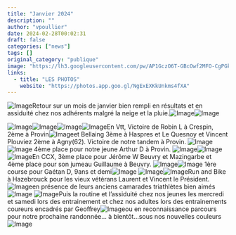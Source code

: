 ```yaml
---
title: "Janvier 2024"
description: ""
author: "vpoullier"
date: 2024-02-28T00:02:31
draft: false
categories: ["news"]
tags: []
original_category: "publique"
image: "https://lh3.googleusercontent.com/pw/AP1GczO6T-GBcOwf2MFO-CgPGkmmbKP5o4vST79r8sJHVJqqIyubgNAzhIeC4Le4-AMCN627impsrZcG5FX-X_6zUy61Oya9Fdz4wX7SP96EILFeyaJ7uklmDPQijEPJWZFhzTOQtiW5sZEGg_REwPf-WaBIsw=w1024-h768-s-no-gm?authuser=0"
links:
  - title: "LES PHOTOS"
    website: "https://photos.app.goo.gl/NgExEXKkUnkms4fXA"
---
```


![Image](https://static.xx.fbcdn.net/images/emoji.php/v9/te/1.5/16/1f519.png)Retour sur un mois de janvier bien rempli en résultats et en assiduité chez nos adhérents malgré la neige et la pluie.![Image](https://static.xx.fbcdn.net/images/emoji.php/v9/taa/1.5/16/1f328.png)![Image](https://static.xx.fbcdn.net/images/emoji.php/v9/tb5/1.5/16/2744.png)

<!--more-->

![Image](https://static.xx.fbcdn.net/images/emoji.php/v9/tba/1.5/16/2705.png)![Image](https://static.xx.fbcdn.net/images/emoji.php/v9/ted/1.5/16/1f947.png)![Image](https://static.xx.fbcdn.net/images/emoji.php/v9/t6e/1.5/16/1f948.png)![Image](https://static.xx.fbcdn.net/images/emoji.php/v9/tef/1.5/16/1f949.png)En Vtt, Victoire de Robin L à Crespin, 2ème à Provin![Image](https://static.xx.fbcdn.net/images/emoji.php/v9/t6e/1.5/16/1f948.png)et Bellaing 3ème à Haspres et Le Quesnoy et Vincent Plouviez 2ème à Agny(62). Victoire de notre tandem à Provin.
![Image](https://static.xx.fbcdn.net/images/emoji.php/v9/tba/1.5/16/2705.png)![Image](https://static.xx.fbcdn.net/images/emoji.php/v9/t96/1.5/16/1f3c5.png) 4ème place pour notre jeune Arthur D à Provin.
![Image](https://static.xx.fbcdn.net/images/emoji.php/v9/tba/1.5/16/2705.png)![Image](https://static.xx.fbcdn.net/images/emoji.php/v9/t6e/1.5/16/1f948.png)![Image](https://static.xx.fbcdn.net/images/emoji.php/v9/tef/1.5/16/1f949.png)En CCX, 3ème place pour Jérôme W Beuvry et Mazingarbe et 4ème place pour son jumeau Guillaume à Beuvry.
![Image](https://static.xx.fbcdn.net/images/emoji.php/v9/tba/1.5/16/2705.png)![Image](https://static.xx.fbcdn.net/images/emoji.php/v9/tce/1.5/16/1f481_200d_2642.png) 1ère course pour Gaétan D, 9ans et demi![Image](https://static.xx.fbcdn.net/images/emoji.php/v9/t57/1.5/16/1f44f.png)
![Image](https://static.xx.fbcdn.net/images/emoji.php/v9/t39/1.5/16/1f6b4.png)![Image](https://static.xx.fbcdn.net/images/emoji.php/v9/t94/1.5/16/1f3c3.png)Run and Bike à Hazebrouck pour les vieux vétérans Laurent et Vincent le Président.![Image](https://static.xx.fbcdn.net/images/emoji.php/v9/tab/1.5/16/1f923.png)en présence de leurs anciens camarades triathlètes bien aimés![Image](https://static.xx.fbcdn.net/images/emoji.php/v9/tb0/1.5/16/1f609.png)
![Image](https://static.xx.fbcdn.net/images/emoji.php/v9/taa/1.5/16/1f449.png)Puis la routine et l’assiduité chez nos jeunes les mercredi et samedi lors des entrainement et chez nos adultes lors des entrainements coureurs encadrés par Geoffrey![Image](https://static.xx.fbcdn.net/images/emoji.php/v9/t55/1.5/16/1f44d.png)ou en reconnaissance parcours pour notre prochaine randonnée...
à bientôt...sous nos nouvelles couleurs ![Image](https://static.xx.fbcdn.net/images/emoji.php/v9/tb1/1.5/16/1f929.png)